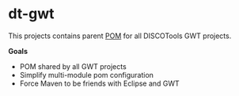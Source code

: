 dt-gwt
======

This projects contains parent [POM](http://maven.apache.org/pom.html) for all DISCOTools GWT projects. 

**Goals**
* POM shared by all GWT projects
* Simplify multi-module pom configuration
* Force Maven to be friends with Eclipse and GWT
